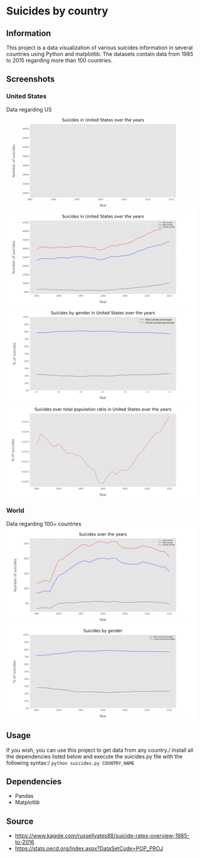 # Suicides by country

## Information
This project is a data visualization of various suicides information in several countries using Python and matplotlib.
The datasets contain data from 1985 to 2015 regarding more than 100 countries.

## Screenshots
### United States
Data regarding US
![](images/usanimated.gif)
![](images/us1.png)
![](images/us2.png)
![](images/us3.png)

### World
Data regarding 100+ countries
![](images/world1.png)
![](images/world2.png)

## Usage
If you wish, you can use this project to get data from any country./
Install all the dependencies listed below and execute the suicides.py file with the following syntax:/
```python suicides.py COUNTRY_NAME```

## Dependencies
- Pandas
- Matplotlib

## Source
- https://www.kaggle.com/russellyates88/suicide-rates-overview-1985-to-2016
- https://stats.oecd.org/Index.aspx?DataSetCode=POP_PROJ
